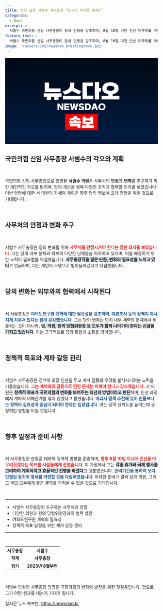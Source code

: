 ```yaml
---
title: 변화 요청 서범수 사무총장 “한국의 미래를 위해!”
categories:
  - News
excerpt: >
  서범수 국민의힘 신임 사무총장이 당내 안정을 강조하며, 8월 10일 이전 인선 마무리를 약속했다. 그는 계파 갈등 재점화 우려를 불식하고, 실질적인 정책 변화를 위해 모든 구성원이 함께 나아가야 한다고 전했다.
feature_text: >
  서범수 국민의힘 신임 사무총장이 당내 안정을 강조하며, 8월 10일 이전 인선 마무리를 약속했다. 그는 계파 갈등 재점화 우려를 불식하고, 실질적인 정책 변화를 위해 모든 구성원이 함께 나아가야 한다고 전했다.
image: '/assets/img/newsdao_breakingnews.jpg'
---
```


<p><img src="/assets/img/newsdao_breakingnews.jpg" alt="ranknews 속보" /></p>

<h2 data-ke-size="size26">국민의힘 신임 사무총장 서범수의 각오와 계획</h2>

<p data-ke-size="size16">&nbsp;</p>

<p data-ke-size="size16">국민의힘 신임 사무총장으로 임명된 <b>서범수 의원</b>은 사무처의 <b>안정</b>과 <b>변화</b>를 추구하기 위한 개인적인 각오를 밝히며, 당의 개선을 위해 다양한 조직과 협력할 의지를 보였습니다. 이번 임명에 대한 서 의원의 자세와 계획은 향후 당의 행보에 크게 영향을 미칠 것으로 기대됩니다.</p>

<p data-ke-size="size16">&nbsp;</p>

<h2 data-ke-size="size26">사무처의 안정과 변화 추구</h2>

<p data-ke-size="size16">&nbsp;</p>

<p data-ke-size="size16">서범수 사무총장은 당의 변화를 위해 <b><span style="color: #ee2323;">사무처를 안정시켜야 한다는 강한 의지를 보였습니다</span></b>. 그는 당의 내부 문제와 외부의 다양한 난제들을 마주하고 있으며, 이를 해결하기 위한 노력이 필요함을 역설했습니다. <b><span style="background-color: #21538527;">사무총장직을 맡은 만큼, 변화의 필요성을 느끼고 있다</span></b>고 언급하며, 이는 개인의 소명으로 받아들이겠다고 다짐했습니다.</p>

<p data-ke-size="size16">&nbsp;</p>

<h2 data-ke-size="size26">당의 변화는 외부와의 협력에서 시작된다</h2>

<p data-ke-size="size16">&nbsp;</p>

<p data-ke-size="size16">서 사무총장은 <b><span style="color: #1a5490;">여의도연구원 개혁에 대한 필요성을 강조하며, 여론조사 등의 정책이 지나치게 치우쳐 있다는 점에 공감했습니다</span></b>. 그는 당의 변화는 단지 내부 세력의 문제에서 비롯되는 것이 아니라, <b><span style="background-color: #21538527;">당, 의원, 원외 당협위원장 등 모두가 함께 나아가야 한다는 신념을 가지고 있습니다</span></b>. 이는 궁극적으로 당의 통합과 소통을 의미합니다.</p>

<p data-ke-size="size16">&nbsp;</p>

<h2 data-ke-size="size26">정책적 목표와 계파 갈등 관리</h2>

<p data-ke-size="size16">&nbsp;</p>

<p data-ke-size="size16">서범수 사무총장은 정책위 의장 인선을 두고 계파 갈등의 우려를 불식시키려는 노력을 기울였습니다. <b><span style="color: #ee2323;">그는 계파와의 갈등으로 인한 문제는 피해야 한다고 강조했습니다</span></b>. 서 의원은 <b><span style="background-color: #21538527;">정책적 목표가 국민의힘의 변화를 보여주는 최선의 방법이라고 판단</span></b>하며, 인선 과정에서 계파적 이해관계를 엮지 않겠다고 밝혔습니다. <b><span style="color: #1a5490;">따라서 정책 추진에 있어 인물보다는 정책의 실효성이 중심이 되어야 한다는 입장입니다</span></b>. 이는 당의 신뢰도를 높이는데 긍정적인 영향을 미칠 것입니다.</p>

<p data-ke-size="size16">&nbsp;</p>

<h2 data-ke-size="size26">향후 일정과 준비 사항</h2>

<p data-ke-size="size16">&nbsp;</p>

<p data-ke-size="size16">서 사무총장은 한동훈 대표의 정책적 방향을 존중하며, <b><span style="color: #ee2323;">향후 8월 10일 이내에 인선을 마무리짓겠다는 목표를 사람들에게 전했습니다</span></b>. 이 과정에서 그는 <b><span style="background-color: #21538527;">각종 휴가와 국제 행사를 고려하여 계획적이고 효율적인 진행을 하겠다</span></b>고 덧붙였습니다. <b><span style="color: #1a5490;">준비기간을 통하여 보다 안정된 정치적 정세를 마련할 것을 다짐하였습니다</span></b>. 이러한 준비가 결국 당과 의원, 그리고 국민 모두에게 좋은 결과를 가져올 수 있을 것으로 기대됩니다.</p>

<p data-ke-size="size16">&nbsp;</p>

<hr />

<ul>
  <li>서범수 사무총장의 추구하는 사무처의 안정</li>
  <li>다양한 의원과 원외 당협위원장과의 협력 방안</li>
  <li>여의도연구원 개혁의 필요성</li>
  <li>정책적 목표 달성을 위한 계파 갈등 관리</li>
</ul>

<hr />

<p data-ke-size="size16">&nbsp;</p>

<table style="width: 100%;">
  <tr>
    <td style="text-align: center; height: 17px;"><b>사무총장</b></td>
    <td style="text-align: center; height: 17px;"><b>서범수</b></td>
  </tr>
  <tr>
    <td style="text-align: center; height: 17px;"><b>직책</b></td>
    <td style="text-align: center; height: 17px;"><b>사무총장</b></td>
  </tr>
  <tr>
    <td style="text-align: center; height: 17px;"><b>임기</b></td>
    <td style="text-align: center; height: 17px;"><b>2023년 8월부터</b></td>
  </tr>
</table>

<p data-ke-size="size16">&nbsp;</p>

<p data-ke-size="size16">서범수 의원의 사무총장 임명은 국민의힘의 변화와 발전을 위한 첫걸음입니다. 앞으로 그가 어떤 성과를 내는지 기대가 됩니다.</p>
실시간 뉴스 속보는, <a href="https://newsdao.kr" rel="dofollow">https://newsdao.kr</a>


